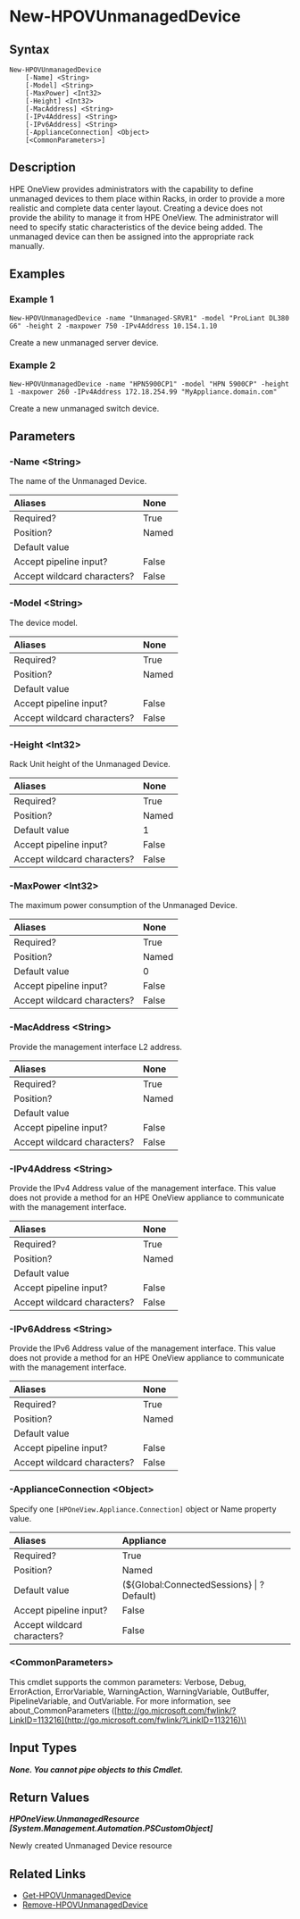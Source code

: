 ﻿---
description: Create an Unmanaged Device.
---

# New-HPOVUnmanagedDevice

## Syntax

```text
New-HPOVUnmanagedDevice
    [-Name] <String>
    [-Model] <String>
    [-MaxPower] <Int32>
    [-Height] <Int32>
    [-MacAddress] <String>
    [-IPv4Address] <String>
    [-IPv6Address] <String>
    [-ApplianceConnection] <Object>
    [<CommonParameters>]
```

## Description

HPE OneView provides administrators with the capability to define unmanaged devices to them place within Racks, in order to provide a more realistic and complete data center layout.  Creating a device does not provide the ability to manage it from HPE OneView.  The administrator will need to specify static characteristics of the device being added.  The unmanaged device can then be assigned into the appropriate rack manually.

## Examples

###  Example 1 

```text
New-HPOVUnmanagedDevice -name "Unmanaged-SRVR1" -model "ProLiant DL380 G6" -height 2 -maxpower 750 -IPv4Address 10.154.1.10
```

Create a new unmanaged server device.

###  Example 2 

```text
New-HPOVUnmanagedDevice -name "HPN5900CP1" -model "HPN 5900CP" -height 1 -maxpower 260 -IPv4Address 172.18.254.99 "MyAppliance.domain.com"
```

Create a new unmanaged switch device.

## Parameters

### -Name &lt;String&gt;

The name of the Unmanaged Device.

| Aliases | None |
| :--- | :--- |
| Required? | True |
| Position? | Named |
| Default value |  |
| Accept pipeline input? | False |
| Accept wildcard characters? | False |

### -Model &lt;String&gt;

The device model.

| Aliases | None |
| :--- | :--- |
| Required? | True |
| Position? | Named |
| Default value |  |
| Accept pipeline input? | False |
| Accept wildcard characters? | False |

### -Height &lt;Int32&gt;

Rack Unit height of the Unmanaged Device.

| Aliases | None |
| :--- | :--- |
| Required? | True |
| Position? | Named |
| Default value | 1 |
| Accept pipeline input? | False |
| Accept wildcard characters? | False |

### -MaxPower &lt;Int32&gt;

The maximum power consumption of the Unmanaged Device.

| Aliases | None |
| :--- | :--- |
| Required? | True |
| Position? | Named |
| Default value | 0 |
| Accept pipeline input? | False |
| Accept wildcard characters? | False |

### -MacAddress &lt;String&gt;

Provide the management interface L2 address.

| Aliases | None |
| :--- | :--- |
| Required? | True |
| Position? | Named |
| Default value |  |
| Accept pipeline input? | False |
| Accept wildcard characters? | False |

### -IPv4Address &lt;String&gt;

Provide the IPv4 Address value of the management interface.  This value does not provide a method for an HPE OneView appliance to communicate with the management interface.

| Aliases | None |
| :--- | :--- |
| Required? | True |
| Position? | Named |
| Default value |  |
| Accept pipeline input? | False |
| Accept wildcard characters? | False |

### -IPv6Address &lt;String&gt;

Provide the IPv6 Address value of the management interface.  This value does not provide a method for an HPE OneView appliance to communicate with the management interface.

| Aliases | None |
| :--- | :--- |
| Required? | True |
| Position? | Named |
| Default value |  |
| Accept pipeline input? | False |
| Accept wildcard characters? | False |

### -ApplianceConnection &lt;Object&gt;

Specify one `[HPOneView.Appliance.Connection]` object or Name property value.

| Aliases | Appliance |
| :--- | :--- |
| Required? | True |
| Position? | Named |
| Default value | (${Global:ConnectedSessions} &vert; ? Default) |
| Accept pipeline input? | False |
| Accept wildcard characters? | False |

### &lt;CommonParameters&gt;

This cmdlet supports the common parameters: Verbose, Debug, ErrorAction, ErrorVariable, WarningAction, WarningVariable, OutBuffer, PipelineVariable, and OutVariable. For more information, see about\_CommonParameters \([http://go.microsoft.com/fwlink/?LinkID=113216](http://go.microsoft.com/fwlink/?LinkID=113216)\)

## Input Types

_**None.  You cannot pipe objects to this Cmdlet.**_

## Return Values

_**HPOneView.UnmanagedResource [System.Management.Automation.PSCustomObject]**_

Newly created Unmanaged Device resource

## Related Links

* [Get-HPOVUnmanagedDevice](get-hpovunmanageddevice.md)
* [Remove-HPOVUnmanagedDevice](remove-hpovunmanageddevice.md)

